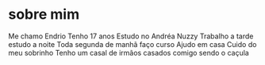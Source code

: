 # sobre mim
Me chamo Endrio
Tenho 17 anos
Estudo no Andréa Nuzzy
Trabalho a tarde
estudo a noite
Toda segunda de manhã faço curso
Ajudo em casa
Cuido do meu sobrinho
 Tenho um casal de irmãos casados comigo sendo o caçula
 
